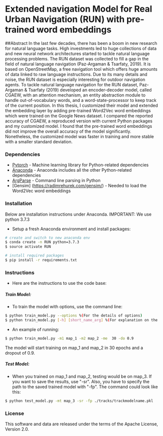 # Extended navigation Model for Real Urban Navigation (RUN) with pre-trained word embeddings

##Abstract
In the last few decades, there has been a boom in new research for natural language tasks. High investments led to huge collections of data and new neural network architectures started to tackle natural language processing   problems. The RUN dataset was collected to fill a gap in the field of natural language navigation (Paz-Argaman & Tsarfaty, 2019). It is based on OpenStreetMap, a free navigation tool which offers huge amounts of data linked to  raw language instructions. Due to its many details and noise, the RUN dataset is especially interesting for outdoor navigation agents. To tackle natural language navigation for the RUN dataset, Paz-Argaman & Tsarfaty (2019)  developed an encoder-decoder model, called CGAEW, with an attention mechanism, an entity abstraction module to handle out-of-vocabulary words, and a word-state-processor to keep track of the current position. In this thesis, I  customized their model and extended the embedding layer by adding pre-trained Word2Vec word embeddings which were trained on the Google News dataset. I compared the reported accuracy of CGAEW, a reproduced version with current Python packages and my customized model. I found that the pre-trained word embeddings did not improve the overall accuracy of the model significantly. Nonetheless, the customized model was faster in training and more stable with a smaller standard deviation.

### Dependencies

* [Pytorch](https://pytorch.org/) - Machine learning library for Python-related dependencies
* [Anaconda](https://www.anaconda.com/download/) - Anaconda includes all the other Python-related dependencies
* [ArgParse](https://docs.python.org/3/library/argparse.html) - Command line parsing in Python
* [Gensim] (https://radimrehurek.com/gensim/) - Needed to load the Word2Vec word embeddings

### Installation
Below are installation instructions under Anaconda.
IMPORTANT: We use python 3.7.3

 - Setup a fresh Anaconda environment and install packages: 
 ```sh
# create and switch to new anaconda env
$ conda create -n RUN python=3.7.3
$ source activate RUN

# install required packages
$ pip install -r requirements.txt
```

### Instructions
 - Here are the instructions to use the code base:
 
##### Train Model:
 - To train the model with options, use the command line:
```sh
$ python train_model.py --options %(For the details of options)
$ python train_model.py [-h] [short_name_arg] %(For explanation on the commands)
```
 - An example of running:
 ```sh
$ python train_model.py -m1 map_1 -m2 map_2 -me  30 -do 0.9
```
The model will start training on map_1 and map_2 in 30 epochs and a dropout of 0.9. 
##### Test Model:
- When you trained on map_1 and map_2, testing would be on map_3. If you want to save the results, use "-sr". Also, you have to specify the path to the saved trained model with "-fp". The command could look like this:
```sh
$ python test_model.py -mt map_3 -sr -fp ./tracks/trackmodelname.pkl
```

### License
This software and data are released under the terms of the Apache License, Version 2.0.
